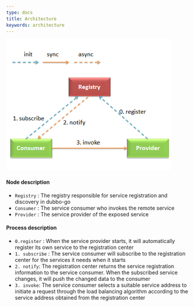 ```yaml
---
type: docs
title: Architecture
keywords: architecture
---
```


![architecture](/imgs/docs3-v2/golang-sdk/concept/more/architecture/architecture.png)

#### Node description

* `Registry` : The registry responsible for service registration and discovery in dubbo-go
* `Consumer` : The service consumer who invokes the remote service
* `Provider` : The service provider of the exposed service

#### Process description
* `0.register` : When the service provider starts, it will automatically register its own service to the registration center
* `1. subscribe` : The service consumer will subscribe to the registration center for the services it needs when it starts
* `2. notify`: The registration center returns the service registration information to the service consumer. When the subscribed service changes, it will push the changed data to the consumer
* `3. invoke`: The service consumer selects a suitable service address to initiate a request through the load balancing algorithm according to the service address obtained from the registration center